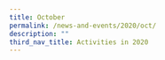 ```yaml
---
title: October
permalink: /news-and-events/2020/oct/
description: ""
third_nav_title: Activities in 2020
---
```

